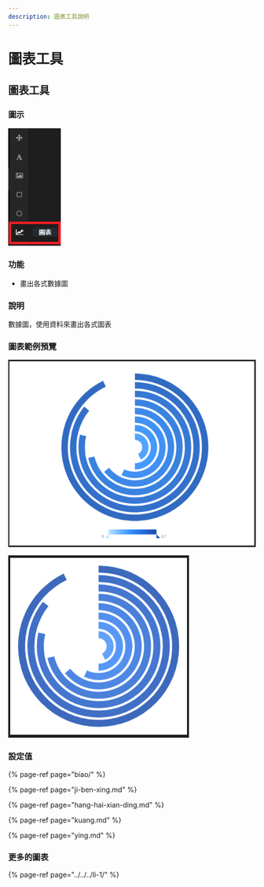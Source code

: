 ```yaml
---
description: 圖表工具說明
---
```


# 圖表工具

## 圖表工具

### 圖示

![&#x5716;&#x8868;&#x5DE5;&#x5177;](../../../.gitbook/assets/tu-biao%20%281%29.png)

### 功能

* 畫出各式數據圖

### 說明

數據圖，使用資料來畫出各式圖表

### 圖表範例預覽

![&#x5716;&#x8868;&#x7BC4;&#x4F8B;&#x9810;&#x89BD;](../../../.gitbook/assets/tu-biao-fan-li%20%281%29.png)

![](../../../.gitbook/assets/tu-biao-fan-li.png)

### 設定值

{% page-ref page="biao/" %}

{% page-ref page="ji-ben-xing.md" %}

{% page-ref page="hang-hai-xian-ding.md" %}

{% page-ref page="kuang.md" %}

{% page-ref page="ying.md" %}

### 更多的圖表

{% page-ref page="../../../li-1/" %}

